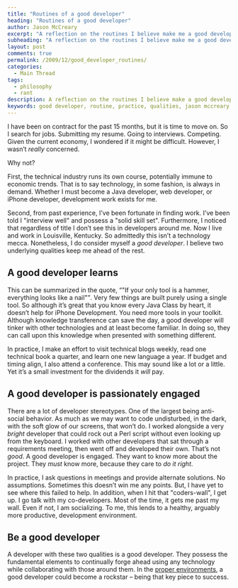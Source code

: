 ```yaml
---
title: "Routines of a good developer"
heading: "Routines of a good developer"
author: Jason McCreary
excerpt: "A reflection on the routines I believe make me a good developer and look for in developers around me."
subheading: "A reflection on the routines I believe make me a good developer and look for in developers around me."
layout: post
comments: true
permalink: /2009/12/good_developer_routines/
categories:
  - Main Thread
tags:
  - philosophy
  - rant
description: A reflection on the routines I believe make a good developer and look for in developers around me.
keywords: good developer, routine, practice, qualities, jason mccreary
---
```

I have been on contract for the past 15 months, but it is time to move on. So I search for jobs. Submitting my resume. Going to interviews. Competing. Given the current economy, I wondered if it might be difficult. However, I wasn&rsquo;t *really* concerned.

Why not?

First, the technical industry runs its own course, potentially immune to economic trends. That is to say technology, in some fashion, is always in demand. Whether I must become a Java developer, web developer, or iPhone developer, development work exists for me.

Second, from past experience, I&rsquo;ve been fortunate in finding work. I&rsquo;ve been told I "interview well" and possess a "solid skill set". Furthermore, I noticed that regardless of title I don&rsquo;t see this in developers around me. Now I live and work in Louisville, Kentucky. So admittedly this isn&rsquo;t a technology mecca. Nonetheless, I do consider myself a *good developer*. I believe two underlying qualities keep me ahead of the rest.

## A good developer learns

This can be summarized in the quote, <q>"If your only tool is a hammer, everything looks like a nail"</q>. Very few things are built purely using a single tool. So although it&rsquo;s great that you know every Java Class by heart, it doesn&rsquo;t help for iPhone Development. You need more tools in your toolkit. Although knowledge transference can save the day, a good developer will tinker with other technologies and at least become familiar. In doing so, they can call upon this knowledge when presented with something different.

In practice, I make an effort to visit technical blogs weekly, read one technical book a quarter, and learn one new language a year. If budget and timing align, I also attend a conference. This may sound like a lot or a little. Yet it&rsquo;s a small investment for the dividends it *will* pay.

## A good developer is passionately engaged

There are a lot of developer stereotypes. One of the largest being anti-social behavior. As much as we may want to code undisturbed, in the dark, with the soft glow of our screens, that won&rsquo;t do. I worked alongside a very *bright* developer that could rock out a Perl script without even looking up from the keyboard. I worked with other developers that sat through a requirements meeting, then went off and developed their own. That&rsquo;s not *good*. A good developer is engaged. They want to know more about the project. They *must* know more, because they care to *do it right*.

In practice, I ask questions in meetings and provide alternate solutions. No assumptions. Sometimes this doesn&rsquo;t win me any points. But, I have yet to see where this failed to help. In addition, when I hit that "coders-wall", I get up. I go talk with my co-developers. Most of the time, it gets me past my wall. Even if not, I am socializing. To me, this lends to a healthy, arguably more productive, development environment.

## Be a good developer

A developer with these two qualities is a good developer. They possess the fundamental elements to continually forge ahead using any technology while collaborating with those around them. In the [proper environments][1], a good developer could become a rockstar – being that key piece to success.

 [1]: http://www.joelonsoftware.com/articles/FieldGuidetoDevelopers.html
